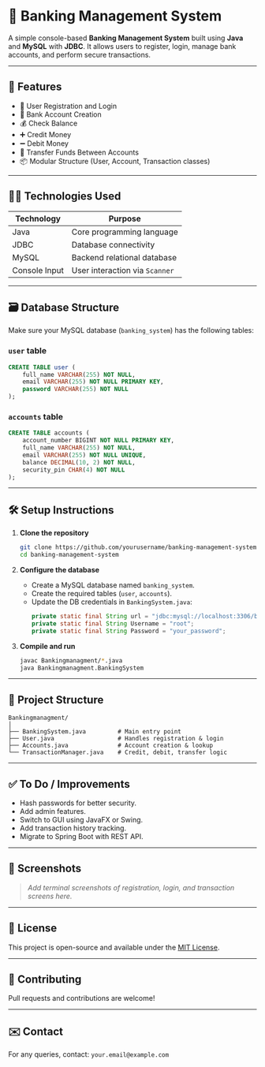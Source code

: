 # 🏦 Banking Management System

A simple console-based **Banking Management System** built using **Java** and **MySQL** with **JDBC**. It allows users to register, login, manage bank accounts, and perform secure transactions.

---

## 🚀 Features

- 🔐 User Registration and Login
- 🏦 Bank Account Creation
- 💰 Check Balance
- ➕ Credit Money
- ➖ Debit Money
- 🔄 Transfer Funds Between Accounts
- 📦 Modular Structure (User, Account, Transaction classes)

---

## 🧑‍💻 Technologies Used

| Technology     | Purpose                          |
|----------------|----------------------------------|
| Java           | Core programming language        |
| JDBC           | Database connectivity            |
| MySQL          | Backend relational database      |
| Console Input  | User interaction via `Scanner`   |

---

## 🗃️ Database Structure

Make sure your MySQL database (`banking_system`) has the following tables:

### `user` table
```sql
CREATE TABLE user (
    full_name VARCHAR(255) NOT NULL,
    email VARCHAR(255) NOT NULL PRIMARY KEY,
    password VARCHAR(255) NOT NULL
);
```

### `accounts` table
```sql
CREATE TABLE accounts (
    account_number BIGINT NOT NULL PRIMARY KEY,
    full_name VARCHAR(255) NOT NULL,
    email VARCHAR(255) NOT NULL UNIQUE,
    balance DECIMAL(10, 2) NOT NULL,
    security_pin CHAR(4) NOT NULL
);
```

---

## 🛠️ Setup Instructions

1. **Clone the repository**
   ```bash
   git clone https://github.com/yourusername/banking-management-system.git
   cd banking-management-system
   ```

2. **Configure the database**
   - Create a MySQL database named `banking_system`.
   - Create the required tables (`user`, `accounts`).
   - Update the DB credentials in `BankingSystem.java`:
     ```java
     private static final String url = "jdbc:mysql://localhost:3306/banking_system";
     private static final String Username = "root";
     private static final String Password = "your_password";
     ```

3. **Compile and run**
   ```bash
   javac Bankingmanagment/*.java
   java Bankingmanagment.BankingSystem
   ```

---

## 📁 Project Structure

```
Bankingmanagment/
│
├── BankingSystem.java         # Main entry point
├── User.java                  # Handles registration & login
├── Accounts.java              # Account creation & lookup
└── TransactionManager.java    # Credit, debit, transfer logic
```

---

## ✅ To Do / Improvements

- Hash passwords for better security.
- Add admin features.
- Switch to GUI using JavaFX or Swing.
- Add transaction history tracking.
- Migrate to Spring Boot with REST API.

---

## 📸 Screenshots

> _Add terminal screenshots of registration, login, and transaction screens here._

---

## 📄 License

This project is open-source and available under the [MIT License](LICENSE).

---

## 🤝 Contributing

Pull requests and contributions are welcome!

---

## ✉️ Contact

For any queries, contact: `your.email@example.com`
